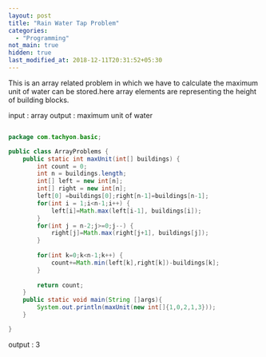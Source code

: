 ```yaml
---
layout: post
title: "Rain Water Tap Problem"
categories:
  - "Programming"
not_main: true
hidden: true
last_modified_at: 2018-12-11T20:31:52+05:30
---
```


This is an array related problem in which we have to calculate the maximum unit of water can be stored.here array elements are representing the height of building blocks.

input : array
output : maximum unit of water
```java

package com.tachyon.basic;

public class ArrayProblems {
	public static int maxUnit(int[] buildings) {
		int count = 0;
		int n = buildings.length;
		int[] left = new int[n];
		int[] right = new int[n];
		left[0] =buildings[0];right[n-1]=buildings[n-1];
		for(int i = 1;i<n-1;i++) {
			left[i]=Math.max(left[i-1], buildings[i]);
		}
		for(int j = n-2;j>=0;j--) {
			right[j]=Math.max(right[j+1], buildings[j]);
		}
		
		for(int k=0;k<n-1;k++) {
			count+=Math.min(left[k],right[k])-buildings[k];
		}
		
		return count;
	}
	public static void main(String []args){
		System.out.println(maxUnit(new int[]{1,0,2,1,3}));
	}

}

```

output : 3

